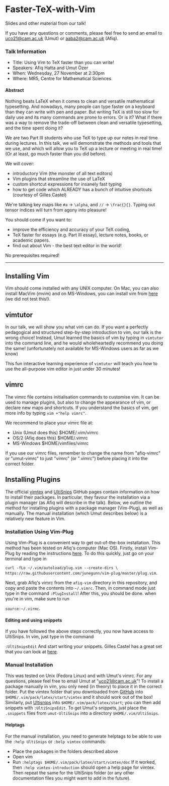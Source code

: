 # Faster-TeX-with-Vim
Slides and other material from our talk!

If you have any questions or comments, please feel free to send an email to uco21@cam.ac.uk (Umut) or aaba2@cam.ac.uk (Afiq). 

### Talk Information
*    Title: Using Vim to TeX faster than you can write!
*    Speakers: Afiq Hatta and Umut Özer
*    When: Wednesday, 27 November at 2:30pm
*    Where: MR5, Centre for Mathematical Sciences

#### Abstract

Nothing beats LaTeX when it comes to clean and versatile mathematical typesetting. And nowadays, many people can type faster on a keyboard than they can write with pen and paper. But writing TeX is still too slow for daily use and its many commands are prone to errors. Or is it? What if there was a way to remove the trade-off between clean and versatile typesetting, and the time spent doing it?

We are two Part III students who use TeX to type up our notes in real time during lectures.
In this talk, we will demonstrate the methods and tools that we use, and which will allow you to TeX up a lecture or meeting in real time! (Or at least, go much faster than you did before).

We will cover:
- introductory Vim (the monster of all text editors)
- Vim plugins that streamline the use of LaTeX
- custom shortcut expressions for insanely fast typing
- how to get code which ALREADY has a bunch of intuitive shortcuts (courtesy of Gilles Castel)

We're talking key maps like `#a` -> `\alpha`, and `//` -> `\frac{}{}`. Typing out tensor indices will turn from agony into pleasure!

You should come if you want to:
- improve the efficiency and accuracy of your TeX coding,
- TeX faster for essays (e.g. Part III essay), lecture notes, books, or academic papers.
- find out about Vim - the best text editor in the world!

No prerequisites required!

---

## Installing Vim
Vim should come installed with any UNIX computer. On Mac, you can also install MacVim (mvim) and on MS-Windows, you can install vim from [here](https://www.vim.org/download.php#pc) (we did not test this!).

## vimtutor
In our talk, we will show you what vim can do. If you want a perfectly pedagogical and structured step-by-step introduction to vim, our talk is the wrong choice! Instead, Umut learned the basics of vim by typing in `vimtutor` into the command line, and he would wholeheartedly recommend you doing the same! (unfortunately not available for MS-Windows users as far as we know)

This fun interactive learning experience of `vimtutor` will teach you how to use the all-purpose vim editor in just under 30 minutes!

## vimrc
The vimrc file contains initialisation commands to customise vim. It can be used to manage plugins, but also to change the appearance of vim, or declare new maps and shortcuts. If you understand the basics of vim, get more info by typing `vim +"help vimrc"`.

We recommend to place your vimrc file at:
*   Unix (Umut does this)       $HOME/.vim/vimrc
*   OS/2 (Afiq does this)       $HOME/.vimrc
*   MS-Windows                  $HOME/vimfiles/vimrc

If you use our vimrc files, remember to change the name from "afiq-vimrc" or "umut-vimrc" to just "vimrc" (or ".vimrc") before placing it into the correct folder.

## Installing Plugins

The official [vimtex](https://github.com/lervag/vimtex) and [UltiSnips](https://github.com/sirver/UltiSnips) GitHub pages contain information on how to install their packages. In particular, they favour the installation via a plugin manager (as Afiq will describe in the talk). Below, we outline the method for installing plugins with a package manager (Vim-Plug), as well as manually. The manual installation (which Umut describes below) is a relatively new feature in Vim.

### Installation Using Vim-Plug 
Using Vim-Plug is a convenient way to get out-of-the-box installation. This method has been tested on Afiq's computer (Mac OS). Firstly, install Vim-Plug by reading the instructions [here](https://github.com/junegunn/vim-plug). To do this quickly, just go on your terminal and type in 

`curl -fLo ~/.vim/autoload/plug.vim --create-dirs \
    https://raw.githubusercontent.com/junegunn/vim-plug/master/plug.vim`. 


Next, grab Afiq's vimrc from the `afiq-vim` directory in this repository, and copy and paste the contents into `~/.vimrc`. 
Then, in command mode just type in the command `:PlugInstall`! After this, you should be done.
when you're in vim, make sure to run 

`source:~/.virmc`.

#### Editing and using snippets 
If you have followed the above steps correctly, you now have access to UltiSnips. 
In vim, just type in the command 

`:UltiSnipsEdit`
And start writing your snippets. Gilles Castel has a great set that you can look at [here](https://github.com/gillescastel/latex-snippets/blob/master/tex.snippets). 
 

### Manual Installation

This was tested on Unix (Fedora Linux) and with Umut's vimrc. For any questions, please feel free to email Umut at "uco21@cam.ac.uk"!
To install a package manually in vim, you only need (in theory) to place it in the correct folder.
Put the vimtex folder that you downloaded from [GitHub](https://github.com/lervag/vimtex) into `$HOME/.vim/pack/latex/start/vimtex` and it should work out of the box! 
Similarly, put [Ultisnips](https://github.com/sirver/UltiSnips) into `$HOME/.vim/pack/latex/start`; you can then add snippets with `:UltiSnipsEdit`. To get Umut's snippets, just place the `.snippets` files from `umut-UltiSnips` into a directory `$HOME/.vim/UltiSnips`.

#### Helptags
For the manual installation, you need to generate helptags to be able to use the `:help UltiSnips` or `:help vimtex` commands:
*   Place the packages in the folders described above
*   Open vim
*   Run `:helptags $HOME/.vim/pack/latex/start/vimtex/doc`
If it worked, then `:help vimtex-introduction` should open a help page for vimtex.
Then repeat the same for the UltiSnips folder (or any other documentation files you might want to add in the future).


